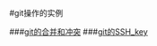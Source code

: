 #git操作的实例

###[git的合并和冲突](https://github.com/liucong0812/how_to_use_git/blob/master/Git_case/Git_technology_of_merage.md)
###[git的SSH_key](https://github.com/liucong0812/how_to_use_git/blob/master/Git_case/how_to_creation_ssh.md)
